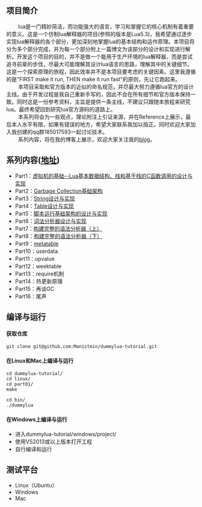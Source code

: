 ## 项目简介
&nbsp;&nbsp;&nbsp;&nbsp;&nbsp;&nbsp;&nbsp;&nbsp;lua是一门精妙简洁，而功能强大的语言，学习和掌握它的核心机制有着重要的意义。这是一个仿制lua解释器的项目(参照的版本是Lua5.3)，我希望通过逐步实现lua解释器的各个部分，更加深刻地掌握lua的基本结构和运作原理。本项目将分为多个部分完成，并为每一个部分附上一篇博文为该部分的设计和实现进行解析。开发这个项目的目的，并不是做一个能用于生产环境的lua解释器，而是尝试追寻前辈的步伐，尽最大可能理解其设计lua语言的思路，理解其中的关键细节。这是一个探索原理的旅程，因此效率并不是本项目要考虑的关键因素。这里我遵循的是"FIRST  make  it  run, THEN make it run fast"的原则，先让它跑起来。  
&nbsp;&nbsp;&nbsp;&nbsp;&nbsp;&nbsp;&nbsp;&nbsp;本项目采取和官方版本的近似的命名规范，并尽最大努力遵循lua官方的设计主线。由于开发过程是我自己重新手写的，因此不会在所有细节和官方版本保持一致。同时这是一份参考资料，主旨是提供一条主线，不建议只跟随本旅程来研究lua。最终希望回到研究lua官方源码的道路上。  
&nbsp;&nbsp;&nbsp;&nbsp;&nbsp;&nbsp;&nbsp;&nbsp;本系列将会为一些观点，理论附注上引证来源，并在Reference上展示，最后本人水平有限，如果有错误的地方，希望大家联系我加以指正。同时欢迎大家加入我创建的qq群185017593一起讨论技术。  
&nbsp;&nbsp;&nbsp;&nbsp;&nbsp;&nbsp;&nbsp;&nbsp;系列内容，将在我的博客上展示，欢迎大家关注我的[blog](http://manistein.club/)。

## 系列内容([地址](https://manistein.github.io/blog/tags/let-us-build-a-lua-interpreter/))
* Part1：[虚拟机的基础--Lua基本数据结构、栈和基于栈的C函数调用的设计与实现](https://manistein.github.io/blog/post/program/build-a-lua-interpreter/%E6%9E%84%E5%BB%BAlua%E8%A7%A3%E9%87%8A%E5%99%A8part1/)
* Part2：[Garbage Collection基础架构](https://manistein.github.io/blog/post/program/build-a-lua-interpreter/%E6%9E%84%E5%BB%BAlua%E8%A7%A3%E9%87%8A%E5%99%A8part2/)
* Part3：[String设计与实现](https://manistein.github.io/blog/post/program/build-a-lua-interpreter/%E6%9E%84%E5%BB%BAlua%E8%A7%A3%E9%87%8A%E5%99%A8part3/)
* Part4：[Table设计与实现](https://manistein.github.io/blog/post/program/build-a-lua-interpreter/%E6%9E%84%E5%BB%BAlua%E8%A7%A3%E9%87%8A%E5%99%A8part4/)
* Part5：[脚本运行基础架构的设计与实现](https://manistein.github.io/blog/post/program/let-us-build-a-lua-interpreter/%E6%9E%84%E5%BB%BAlua%E8%A7%A3%E9%87%8A%E5%99%A8part5/)
* Part6：[词法分析器设计与实现](https://manistein.github.io/blog/post/program/let-us-build-a-lua-interpreter/%E6%9E%84%E5%BB%BAlua%E8%A7%A3%E9%87%8A%E5%99%A8part6/)
* Part7：[构建完整的语法分析器（上）](https://manistein.github.io/blog/post/program/let-us-build-a-lua-interpreter/%E6%9E%84%E5%BB%BAlua%E8%A7%A3%E9%87%8A%E5%99%A8part7/)
* Part8：[构建完整的语法分析器（下）](https://manistein.github.io/blog/post/program/let-us-build-a-lua-interpreter/%E6%9E%84%E5%BB%BAlua%E8%A7%A3%E9%87%8A%E5%99%A8part8/)
* Part9：[metatable](https://manistein.github.io/blog/post/program/let-us-build-a-lua-interpreter/%E6%9E%84%E5%BB%BAlua%E8%A7%A3%E9%87%8A%E5%99%A8part9/)
* Part10：userdata
* Part11：upvalue
* Part12：weektable
* Part13：require机制
* Part14：热更新原理
* Part15：再谈GC
* Part16：尾声

## 编译与运行

#### 获取仓库
```
git clone git@github.com:Manistein/dummylua-tutorial.git
```

#### 在Linux和Mac上编译与运行
```
cd dummylua-tutorial/
cd linux/
cd part01/
make

cd bin/
./dummylua
```

#### 在Windows上编译与运行
* 进入dummylua-tutorial/windows/project/
* 使用VS2013或以上版本打开工程
* 自行编译和运行

## 测试平台
* Linux（Ubuntu）
* Windows
* Mac
